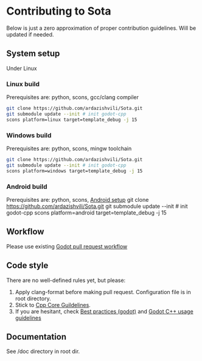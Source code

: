 # Contributing to Sota
Below is just a zero approximation of proper contribution guidelines. Will be updated if needed.

## System setup
Under Linux
### Linux build
Prerequisites are: python, scons, gcc/clang compiler
```bash
git clone https://github.com/ardazishvili/Sota.git
git submodule update --init # init godot-cpp
scons platform=linux target=template_debug -j 15
```

### Windows build
Prerequisites are: python, scons, mingw toolchain
```bash
git clone https://github.com/ardazishvili/Sota.git
git submodule update --init # init godot-cpp
scons platform=windows target=template_debug -j 15
```

### Android build
Prerequisites are: python, scons, [Android setup](https://docs.godotengine.org/en/stable/contributing/development/compiling/compiling_for_android.html)
git clone https://github.com/ardazishvili/Sota.git
git submodule update --init # init godot-cpp
scons platform=android target=template_debug -j 15

## Workflow
Please use existing [Godot pull request workflow](https://docs.godotengine.org/en/stable/contributing/workflow/pr_workflow.html)

## Code style
There are no well-defined rules yet, but please:
1. Apply clang-format before making pull request. Configuration file is in root directory.
2. Stick to [Cpp Core Guildelines](https://isocpp.github.io/CppCoreGuidelines/CppCoreGuidelines).
3. If you are hesitant, check [Best practices (godot)](https://docs.godotengine.org/en/stable/contributing/development/best_practices_for_engine_contributors.html) and [Godot C++ usage guidelines](https://docs.godotengine.org/en/stable/contributing/development/cpp_usage_guidelines.html)

## Documentation
See /doc directory in root dir.
